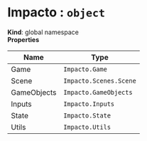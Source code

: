<a name="Impacto"></a>

# Impacto : <code>object</code>
**Kind**: global namespace  
**Properties**

| Name | Type |
| --- | --- |
| Game | <code>Impacto.Game</code> | 
| Scene | <code>Impacto.Scenes.Scene</code> | 
| GameObjects | <code>Impacto.GameObjects</code> | 
| Inputs | <code>Impacto.Inputs</code> | 
| State | <code>Impacto.State</code> | 
| Utils | <code>Impacto.Utils</code> | 

